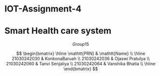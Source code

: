 # IOT-Assignment-4
# Smart Health care system
$$
Group 15
$$

$$
\begin{bmatrix}
    \hline
    \mathtt{PRN} & \mathtt{Name} \\
    \hline 
    21030242030 & KonkonaBaruah \\
    21030242036 & Ojaswi Pratulya \\
    21030242060 & Tanvi Senjaliya \\
    21030242064 & Vanshika Bhatia \\
    \hline
\end{bmatrix}
$$
